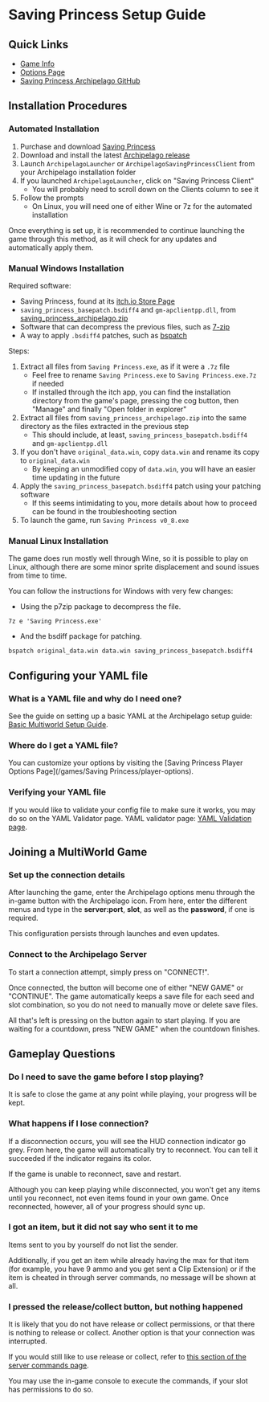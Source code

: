 # Saving Princess Setup Guide

## Quick Links
- [Game Info](/games/Saving%20Princess/info/en)
- [Options Page](/games/Saving%20Princess/player-options)
- [Saving Princess Archipelago GitHub](https://github.com/LeonarthCG/saving-princess-archipelago)

## Installation Procedures

### Automated Installation

1. Purchase and download [Saving Princess](https://brainos.itch.io/savingprincess)
2. Download and install the latest [Archipelago release](https://github.com/ArchipelagoMW/Archipelago/releases/latest)
3. Launch `ArchipelagoLauncher` or `ArchipelagoSavingPrincessClient` from your Archipelago installation folder
4. If you launched `ArchipelagoLauncher`, click on "Saving Princess Client"
   * You will probably need to scroll down on the Clients column to see it
5. Follow the prompts
   * On Linux, you will need one of either Wine or 7z for the automated installation

Once everything is set up, it is recommended to continue launching the game through this method, as it will check for any updates and automatically apply them.

### Manual Windows Installation

Required software:
- Saving Princess, found at its [itch.io Store Page](https://brainos.itch.io/savingprincess)
- `saving_princess_basepatch.bsdiff4` and `gm-apclientpp.dll`, from [saving_princess_archipelago.zip](https://github.com/LeonarthCG/saving-princess-archipelago/releases/latest)
- Software that can decompress the previous files, such as [7-zip](https://www.7-zip.org/download.html)
- A way to apply `.bsdiff4` patches, such as [bspatch](https://www.romhacking.net/utilities/929/)

Steps:
1. Extract all files from `Saving Princess.exe`, as if it were a `.7z` file
   * Feel free to rename `Saving Princess.exe` to `Saving Princess.exe.7z` if needed
   * If installed through the itch app, you can find the installation directory from the game's page, pressing the cog button, then "Manage" and finally "Open folder in explorer"
2. Extract all files from `saving_princess_archipelago.zip` into the same directory as the files extracted in the previous step
   * This should include, at least, `saving_princess_basepatch.bsdiff4` and `gm-apclientpp.dll`
3. If you don't have `original_data.win`, copy `data.win` and rename its copy to `original_data.win`
   * By keeping an unmodified copy of `data.win`, you will have an easier time updating in the future
4. Apply the `saving_princess_basepatch.bsdiff4` patch using your patching software
   * If this seems intimidating to you, more details about how to proceed can be found in the troubleshooting section
5. To launch the game, run `Saving Princess v0_8.exe`

### Manual Linux Installation

The game does run mostly well through Wine, so it is possible to play on Linux, although there are some minor sprite displacement and sound issues from time to time.

You can follow the instructions for Windows with very few changes:

* Using the p7zip package to decompress the file.
```
7z e 'Saving Princess.exe'
```
* And the bsdiff package for patching.
```
bspatch original_data.win data.win saving_princess_basepatch.bsdiff4
```

## Configuring your YAML file

### What is a YAML file and why do I need one?

See the guide on setting up a basic YAML at the Archipelago setup
guide: [Basic Multiworld Setup Guide](/tutorial/Archipelago/setup/en).

### Where do I get a YAML file?

You can customize your options by visiting the [Saving Princess Player Options Page](/games/Saving Princess/player-options).

### Verifying your YAML file

If you would like to validate your config file to make sure it works, you may do so on the YAML Validator page. YAML
validator page: [YAML Validation page](/check).

## Joining a MultiWorld Game

### Set up the connection details

After launching the game, enter the Archipelago options menu through the in-game button with the Archipelago icon.
From here, enter the different menus and type in the **server:port**, **slot**, as well as the **password**, if one is required.

This configuration persists through launches and even updates.

### Connect to the Archipelago Server

To start a connection attempt, simply press on "CONNECT!".

Once connected, the button will become one of either "NEW GAME" or "CONTINUE".
The game automatically keeps a save file for each seed and slot combination, so you do not need to manually move or delete save files.

All that's left is pressing on the button again to start playing. If you are waiting for a countdown, press "NEW GAME" when the countdown finishes.

## Gameplay Questions

### Do I need to save the game before I stop playing?

It is safe to close the game at any point while playing, your progress will be kept.

### What happens if I lose connection?

If a disconnection occurs, you will see the HUD connection indicator go grey.
From here, the game will automatically try to reconnect.
You can tell it succeeded if the indicator regains its color.

If the game is unable to reconnect, save and restart.

Although you can keep playing while disconnected, you won't get any items until you reconnect, not even items found in your own game.
Once reconnected, however, all of your progress should sync up.

### I got an item, but it did not say who sent it to me

Items sent to you by yourself do not list the sender.

Additionally, if you get an item while already having the max for that item (for example, you have 9 ammo and you get sent a Clip Extension) or if the item is cheated in through server commands, no message will be shown at all.

### I pressed the release/collect button, but nothing happened

It is likely that you do not have release or collect permissions, or that there is nothing to release or collect.
Another option is that your connection was interrupted.

If you would still like to use release or collect, refer to [this section of the server commands page](https://archipelago.gg/tutorial/Archipelago/commands/en#collect/release).

You may use the in-game console to execute the commands, if your slot has permissions to do so.

